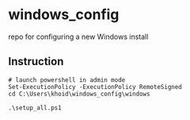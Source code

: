 # windows_config

repo for configuring a new Windows install

## Instruction

```shell
# launch powershell in admin mode
Set-ExecutionPolicy -ExecutionPolicy RemoteSigned
cd C:\Users\khoid\windows_config\windows

.\setup_all.ps1
```